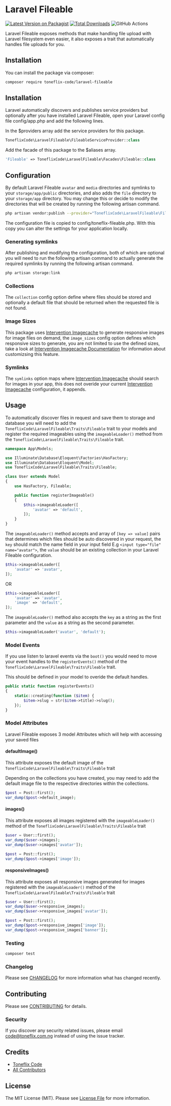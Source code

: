 # Laravel Fileable

[![Latest Version on Packagist](https://img.shields.io/packagist/v/toneflix-code/laravel-fileable.svg?style=flat-round)](https://packagist.org/packages/toneflix-code/laravel-fileable)
[![Total Downloads](https://img.shields.io/packagist/dt/toneflix-code/laravel-fileable.svg?style=flat-round)](https://packagist.org/packages/toneflix-code/laravel-fileable)
![GitHub Actions](https://github.com/toneflix/laravel-fileable/actions/workflows/main.yml/badge.svg)

Laravel Fileable exposes methods that make handling file upload with Laravel filesystem even easier, it also exposes a trait that automatically handles file uploads for you.

## Installation

You can install the package via composer:

```bash
composer require toneflix-code/laravel-fileable
```

## Installation

Laravel automatically discovers and publishes service providers but optionally after you have installed Laravel Fileable, open your Laravel config file config/app.php and add the following lines.

In the $providers array add the service providers for this package.

```php
ToneflixCode\LaravelFileable\FileableServiceProvider::class
```

Add the facade of this package to the $aliases array.

```php
'Fileable' => ToneflixCode\LaravelFileable\Facades\Fileable::class
```

## Configuration

By default Laravel Fileable `avatar` and `media` directories and symlinks to your `storage/app/public` directories, and also adds the `file` directory to your `storage/app` directory.
You may change this or decide to modify the directories that will be created by running the following artisan command.

```bash
php artisan vendor:publish --provider="ToneflixCode\LaravelFileable\FileableServiceProvider"
``` 

The configuration file is copied to config/toneflix-fileable.php. With this copy you can alter the settings for your application locally.

### Generating symlinks

After publishing and modifying the configuration, both of which are optional you will need to run the following artisan command to actually generate the required symlinks by running the following artisan command.

```bash
php artisan storage:link
``` 

### Collections

The `collection` config option define where files should be stored and optionally a default file that should be returned when the requested file is not found.

### Image Sizes

This package uses [Intervention Imagecache](https://github.com/Intervention/imagecache) to generate responsive images for image files on demand, the `image_sizes` config option defines which responsive sizes to generate, you are not limited to use the defined sizes, take a look at [Intervention Imagecache Documentation](https://image.intervention.io/v2/usage/cache) for information about customizsing this feature.

### Symlinks

The `symlinks` option maps where [Intervention Imagecache](https://github.com/Intervention/imagecache) should search for images in your app, this does not overide your current [Intervention Imagecache](https://github.com/Intervention/imagecache) configuration, it appends. 

## Usage

To automatically discover files in request and save them to storage and database you will need to add the `ToneflixCode\LaravelFileable\Traits\Fileable` trait to your models and register the required imageables using the `imageableLoader()` method from the `ToneflixCode\LaravelFileable\Traits\Fileable` trait.

```php
namespace App\Models;

use Illuminate\Database\Eloquent\Factories\HasFactory;
use Illuminate\Database\Eloquent\Model;
use ToneflixCode\LaravelFileable\Traits\Fileable;

class User extends Model
{
    use HasFactory, Fileable;

    public function registerImageable()
    {
        $this->imageableLoader([
            'avatar' => 'default',
        ]);
    }
}

```

The `imageableLoader()` method accepts and array of `[key => value]` pairs that determines which files should be auto discovered in your request, the `key` should match the name field in your input field E.g `<input type="file" name="avatar">`, the `value` should be an existing collection in your Laravel Fileable configuration.

```php
$this->imageableLoader([
    'avatar' => 'avatar',
]);
```

OR

```php
$this->imageableLoader([
    'avatar' => 'avatar',
    'image' => 'default',
]);
```

The `imageableLoader()` method also accepts the `key` as a string as the first parameter and the `value` as a string as the second parameter.

```php
$this->imageableLoader('avatar', 'default');
```

### Model Events

If you use listen to laravel events via the `boot()` you would need to move your event handles to the `registerEvents()` method of the `ToneflixCode\LaravelFileable\Traits\Fileable` trait.

This should be defined in your model to overide the default handles.

```php
public static function registerEvents()
{
    static::creating(function ($item) {
        $item->slug = str($item->title)->slug();
    });
}
```

### Model Attributes

Laravel Fileable exposes 3 model Attributes which will help with accessing your saved files

#### defaultImage()

This attribute exposes the default image of the `ToneflixCode\LaravelFileable\Traits\Fileable` trait

Depending on the collections you have created, you may need to add the default image file to the respective directories within the collections.

```php
$post = Post::first();
var_dump($post->default_image);
```

#### images()

This attribute exposes all images registered with the `imageableLoader()` method of the `ToneflixCode\LaravelFileable\Traits\Fileable` trait

```php
$user = User::first();
var_dump($user->images);
var_dump($user->images['avatar']);

$post = Post::first();
var_dump($post->images['image']);
```

#### responsiveImages()

This attribute exposes all responsive images generated for images registered with the `imageableLoader()` method of the `ToneflixCode\LaravelFileable\Traits\Fileable` trait

```php
$user = User::first();
var_dump($user->responsive_images);
var_dump($user->responsive_images['avatar']);

$post = Post::first();
var_dump($post->responsive_images['image']);
var_dump($post->responsive_images['banner']);
```

### Testing

```bash
composer test
```

### Changelog

Please see [CHANGELOG](CHANGELOG.md) for more information what has changed recently.

## Contributing

Please see [CONTRIBUTING](CONTRIBUTING.md) for details.

### Security

If you discover any security related issues, please email code@toneflix.com.ng instead of using the issue tracker.

## Credits

-   [Toneflix Code](https://github.com/toneflix)
-   [All Contributors](../../contributors)

## License

The MIT License (MIT). Please see [License File](LICENSE.md) for more information.
